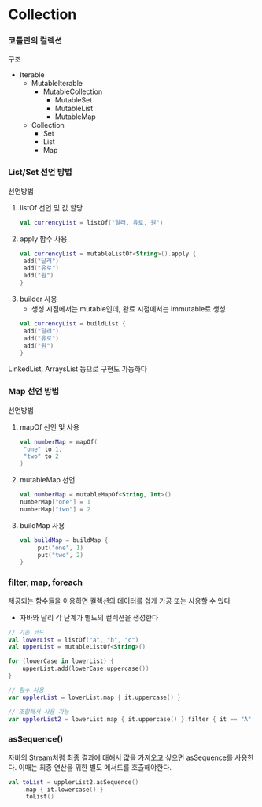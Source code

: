 # Collection
### 코틀린의 컬렉션
구조
- Iterable
   - MutableIterable
      - MutableCollection
         - MutableSet
         - MutableList
         - MutableMap
   - Collection
      - Set
      - List
      - Map

### List/Set 선언 방법
선언방법
1. listOf 선언 및 값 할당
   ```kotlin
   val currencyList = listOf("달러, 유로, 원")
   ```
2. apply 함수 사용
   ```kotlin
   val currencyList = mutableListOf<String>().apply {
    add("달러")
    add("유로")
    add("원")
   }
   ```
3. builder 사용
   - 생성 시점에서는 mutable인데, 완료 시점에서는 immutable로 생성
   ```kotlin
   val currencyList = buildList {
    add("달러")
    add("유로")
    add("원")
   }
   ```

LinkedList, ArraysList 등으로 구현도 가능하다

### Map 선언 방법
선언방법
1. mapOf 선언 및 사용
   ```kotlin
   val numberMap = mapOf(
    "one" to 1, 
    "two" to 2
   )
   ```
2. mutableMap 선언
   ```kotlin
   val numberMap = mutableMapOf<String, Int>() 
   numberMap["one"] = 1
   numberMap["two"] = 2
   ```
3. buildMap 사용
   ```kotlin
   val buildMap = buildMap {
        put("one", 1)
        put("two", 2)
   }
   ```

### filter, map, foreach
제공되는 함수들을 이용하면 컬렉션의 데이터를 쉽게 가공 또는 사용할 수 있다
- 자바와 달리 각 단계가 별도의 컬렉션을 생성한다
```kotlin
// 기존 코드
val lowerList = listOf("a", "b", "c")
val upperList = mutableListOf<String>()

for (lowerCase in lowerList) {
    upperList.add(lowerCase.uppercase())
}

// 함수 사용
var upplerList = lowerList.map { it.uppercase() }

// 조합해서 사용 가능
var upplerList2 = lowerList.map { it.uppercase() }.filter { it == "A" || it == "C" }
```

### asSequence()
자바의 Stream처럼 최종 결과에 대해서 값을 가져오고 싶으면 asSequence를 사용한다. 이때는 최종 연산을 위한 별도 메서드를 호출해야한다.
```kotlin
val toList = upplerList2.asSequence()
    .map { it.lowercase() }
    .toList()
```
